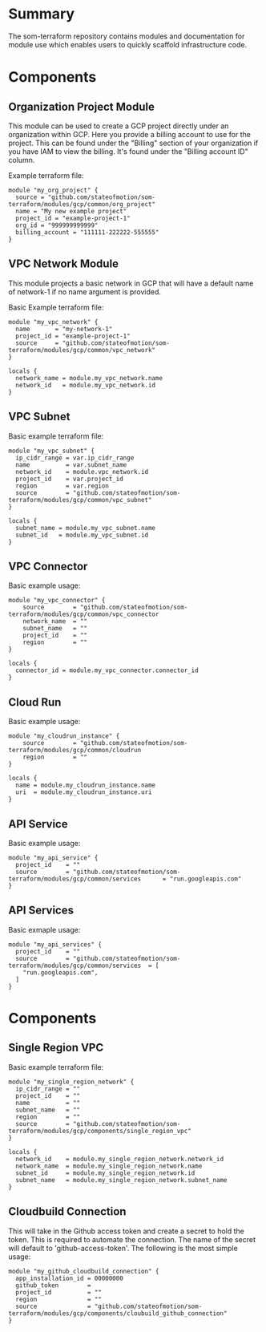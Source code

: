 # Summary
The som-terraform repository contains modules and documentation for module use which enables users to quickly scaffold infrastructure code.

# Components

## Organization Project Module
This module can be used to create a GCP project directly under an organization within GCP. Here you provide a billing account to use for the project. This can be found under the "Billing" section of your organization if you have IAM to view the billing. It's found under the "Billing account ID" column.

Example terraform file:
```
module "my_org_project" {
  source = "github.com/stateofmotion/som-terraform/modules/gcp/common/org_project"
  name = "My new example project"
  project_id = "example-project-1"
  org_id = "999999999999"
  billing_account = "111111-222222-555555"
}
```

## VPC Network Module
This module projects a basic network in GCP that will have a default name of network-1 if no name argument is provided.

Basic Example terraform file:
```
module "my_vpc_network" {
  name       = "my-network-1"
  project_id = "example-project-1"
  source     = "github.com/stateofmotion/som-terraform/modules/gcp/common/vpc_network"
}

locals {
  network_name = module.my_vpc_network.name
  network_id   = module.my_vpc_network.id
}
```

## VPC Subnet

Basic example terraform file:
```
module "my_vpc_subnet" {
  ip_cidr_range = var.ip_cidr_range
  name          = var.subnet_name
  network_id    = module.vpc_network.id
  project_id    = var.project_id
  region        = var.region
  source        = "github.com/stateofmotion/som-terraform/modules/gcp/common/vpc_subnet"
}

locals {
  subnet_name = module.my_vpc_subnet.name
  subnet_id   = module.my_vpc_subnet.id
}
```

## VPC Connector

Basic example usage:
```
module "my_vpc_connector" {
    source        = "github.com/stateofmotion/som-terraform/modules/gcp/common/vpc_connector
    network_name  = ""
    subnet_name   = ""
    project_id    = ""
    region        = ""
}

locals {
  connector_id = module.my_vpc_connector.connector_id
}
```

## Cloud Run
Basic example usage:
```
module "my_cloudrun_instance" {
    source        = "github.com/stateofmotion/som-terraform/modules/gcp/common/cloudrun
    region        = ""
}

locals {
  name = module.my_cloudrun_instance.name
  uri  = module.my_cloudrun_instance.uri
}
```

## API Service
Basic example usage:
```
module "my_api_service" {
  project_id    = ""
  source        = "github.com/stateofmotion/som-terraform/modules/gcp/common/services      = "run.googleapis.com"
}
```

## API Services
Basic exmaple usage:
```
module "my_api_services" {
  project_id    = ""
  source        = "github.com/stateofmotion/som-terraform/modules/gcp/common/services  = [
    "run.googleapis.com",
  ]
}
```

# Components

## Single Region VPC

Basic example terraform file:
```
module "my_single_region_network" {
  ip_cidr_range = ""
  project_id    = ""
  name          = ""
  subnet_name   = ""
  region        = ""
  source        = "github.com/stateofmotion/som-terraform/modules/gcp/components/single_region_vpc"
}

locals {
  network_id    = module.my_single_region_network.network_id
  network_name  = module.my_single_region_network.name
  subnet_id     = module.my_single_region_network.id
  subnet_name   = module.my_single_region_network.subnet_name
}
```

## Cloudbuild Connection
This will take in the Github access token and create a secret to hold the token. This is required to automate the connection. The name of the secret will default to 'github-access-token'. The following is the most simple usage:

```
module "my_github_cloudbuild_connection" {
  app_installation_id = 00000000
  github_token        = 
  project_id          = ""
  region              = ""
  source              = "github.com/stateofmotion/som-terraform/modules/gcp/components/cloubuild_github_connection"
}
```